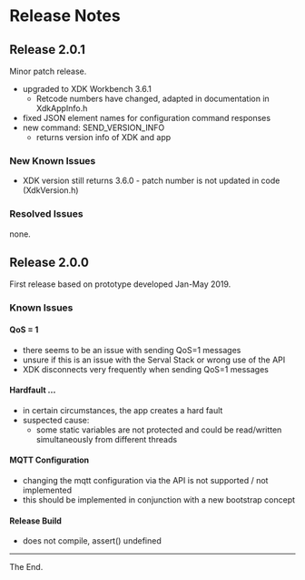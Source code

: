 # Release Notes

## Release 2.0.1

Minor patch release.
- upgraded to XDK Workbench 3.6.1
  - Retcode numbers have changed, adapted in documentation in XdkAppInfo.h
- fixed JSON element names for configuration command responses
- new command: SEND_VERSION_INFO
  - returns version info of XDK and app

### New Known Issues
- XDK version still returns 3.6.0 - patch number is not updated in code (XdkVersion.h)

### Resolved Issues
none.

## Release 2.0.0

First release based on prototype developed Jan-May 2019.

### Known Issues

#### QoS = 1
  - there seems to be an issue with sending QoS=1 messages
  - unsure if this is an issue with the Serval Stack or wrong use of the API
  - XDK disconnects very frequently when sending QoS=1 messages

#### Hardfault ...
- in certain circumstances, the app creates a hard fault
- suspected cause:
  - some static variables are not protected and could be read/written simultaneously from different threads

#### MQTT Configuration
- changing the mqtt configuration via the API is not supported / not implemented
- this should be implemented in conjunction with a new bootstrap concept

#### Release Build
- does not compile, assert() undefined


----
The End.
